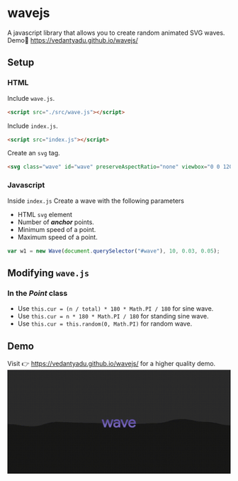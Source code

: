 # wavejs
A javascript library that allows you to create random animated SVG waves.  
Demo🌊 https://vedantyadu.github.io/wavejs/

## Setup ##
### HTML ###
Include `wave.js`.
```html
<script src="./src/wave.js"></script>
```  
Include `index.js`.
```html
<script src="index.js"></script>
```
Create an `svg` tag.
```html
<svg class="wave" id="wave" preserveAspectRatio="none" viewbox="0 0 1200 50"></svg>
```

### Javascript ###
Inside `index.js`
Create a wave with the following parameters  
- HTML `svg` element
- Number of ***anchor*** points.
- Minimum speed of a point.
- Maximum speed of a point.
```js
var w1 = new Wave(document.querySelector("#wave"), 10, 0.03, 0.05);
```

## Modifying `wave.js` ##
### In the ***Point*** class ###
- Use `this.cur = (n / total) * 180 * Math.PI / 180` for sine wave. 
- Use `this.cur = n * 180 * Math.PI / 180` for standing sine wave.
- Use `this.cur = this.random(0, Math.PI)` for random wave.

## Demo ##
Visit 👉 https://vedantyadu.github.io/wavejs/ for a higher quality demo.  
![Screenshot](img/wave.gif)
